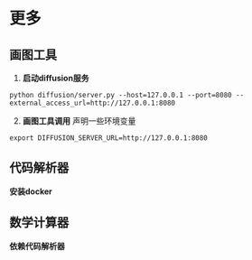 # 更多
## 画图工具
1. **启动diffusion服务**
```
python diffusion/server.py --host=127.0.0.1 --port=8080 --external_access_url=http://127.0.0.1:8080
```
2. **画图工具调用**
声明一些环境变量
```
export DIFFUSION_SERVER_URL=http://127.0.0.1:8080
```
## 代码解析器
**安装docker**

## 数学计算器
**依赖代码解析器**